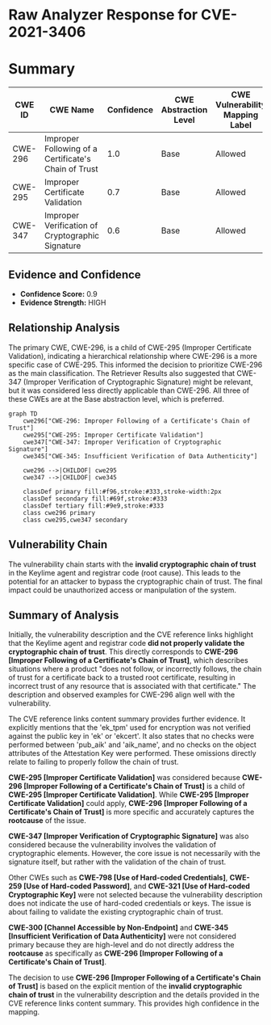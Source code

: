 # Raw Analyzer Response for CVE-2021-3406

# Summary
| CWE ID | CWE Name | Confidence | CWE Abstraction Level | CWE Vulnerability Mapping Label | CWE-Vulnerability Mapping Notes |
|---|---|---|---|---|---|
| CWE-296 | Improper Following of a Certificate's Chain of Trust | 1.0 | Base | Allowed | Primary CWE |
| CWE-295 | Improper Certificate Validation | 0.7 | Base | Allowed | Secondary Candidate |
| CWE-347 | Improper Verification of Cryptographic Signature | 0.6 | Base | Allowed | Secondary Candidate |

## Evidence and Confidence

*   **Confidence Score:** 0.9
*   **Evidence Strength:** HIGH

## Relationship Analysis
The primary CWE, CWE-296, is a child of CWE-295 (Improper Certificate Validation), indicating a hierarchical relationship where CWE-296 is a more specific case of CWE-295. This informed the decision to prioritize CWE-296 as the main classification. The Retriever Results also suggested that CWE-347 (Improper Verification of Cryptographic Signature) might be relevant, but it was considered less directly applicable than CWE-296. All three of these CWEs are at the Base abstraction level, which is preferred.

```mermaid
graph TD
    cwe296["CWE-296: Improper Following of a Certificate's Chain of Trust"]
    cwe295["CWE-295: Improper Certificate Validation"]
    cwe347["CWE-347: Improper Verification of Cryptographic Signature"]
    cwe345["CWE-345: Insufficient Verification of Data Authenticity"]

    cwe296 -->|CHILDOF| cwe295
    cwe347 -->|CHILDOF| cwe345

    classDef primary fill:#f96,stroke:#333,stroke-width:2px
    classDef secondary fill:#69f,stroke:#333
    classDef tertiary fill:#9e9,stroke:#333
    class cwe296 primary
    class cwe295,cwe347 secondary
```

## Vulnerability Chain
The vulnerability chain starts with the **invalid cryptographic chain of trust** in the Keylime agent and registrar code (root cause). This leads to the potential for an attacker to bypass the cryptographic chain of trust. The final impact could be unauthorized access or manipulation of the system.

## Summary of Analysis
Initially, the vulnerability description and the CVE reference links highlight that the Keylime agent and registrar code **did not properly validate the cryptographic chain of trust**. This directly corresponds to **CWE-296 [Improper Following of a Certificate's Chain of Trust]**, which describes situations where a product "does not follow, or incorrectly follows, the chain of trust for a certificate back to a trusted root certificate, resulting in incorrect trust of any resource that is associated with that certificate." The description and observed examples for CWE-296 align well with the vulnerability.

The CVE reference links content summary provides further evidence. It explicitly mentions that the 'ek_tpm' used for encryption was not verified against the public key in 'ek' or 'ekcert'. It also states that no checks were performed between 'pub_aik' and 'aik_name', and no checks on the object attributes of the Attestation Key were performed. These omissions directly relate to failing to properly follow the chain of trust.

**CWE-295 [Improper Certificate Validation]** was considered because **CWE-296 [Improper Following of a Certificate's Chain of Trust]** is a child of **CWE-295 [Improper Certificate Validation]**. While **CWE-295 [Improper Certificate Validation]** could apply, **CWE-296 [Improper Following of a Certificate's Chain of Trust]** is more specific and accurately captures the **rootcause** of the issue.

**CWE-347 [Improper Verification of Cryptographic Signature]** was also considered because the vulnerability involves the validation of cryptographic elements. However, the core issue is not necessarily with the signature itself, but rather with the validation of the chain of trust.

Other CWEs such as **CWE-798 [Use of Hard-coded Credentials]**, **CWE-259 [Use of Hard-coded Password]**, and **CWE-321 [Use of Hard-coded Cryptographic Key]** were not selected because the vulnerability description does not indicate the use of hard-coded credentials or keys. The issue is about failing to validate the existing cryptographic chain of trust.

**CWE-300 [Channel Accessible by Non-Endpoint]** and **CWE-345 [Insufficient Verification of Data Authenticity]** were not considered primary because they are high-level and do not directly address the **rootcause** as specifically as **CWE-296 [Improper Following of a Certificate's Chain of Trust]**.

The decision to use **CWE-296 [Improper Following of a Certificate's Chain of Trust]** is based on the explicit mention of the **invalid cryptographic chain of trust** in the vulnerability description and the details provided in the CVE reference links content summary. This provides high confidence in the mapping.